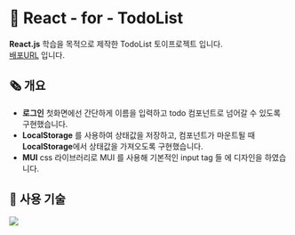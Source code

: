 # 📝 React - for - TodoList

**React.js** 학습을 목적으로 제작한 TodoList 토이프로젝트 입니다. <br>
<a href="https://gorhf9397.github.io/todo-react/">배포URL</a> 입니다.

## 🗞️ 개요

- **로그인** 첫화면에선 간단하게 이름을 입력하고 todo 컴포넌트로 넘어갈 수 있도록 구현했습니다.
- **LocalStorage** 를 사용하여 상태값을 저장하고, 컴포넌트가 마운트될 때 <br> **LocalStorage**에서 상태값을 가져오도록 구현했습니다.
- **MUI** css 라이브러리로 MUI 를 사용해 기본적인 input tag 들 에 디자인을 하였습니다.

## 🔧 사용 기술
<img src="https://img.shields.io/badge/React-#61DAFB?style=for-the-badge&logo=React&logoColor=white">